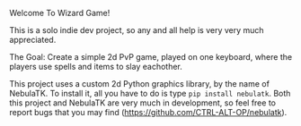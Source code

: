 Welcome To Wizard Game!

This is a solo indie dev project, so any and all help is very very much appreciated.

The Goal: Create a simple 2d PvP game, played on one keyboard, where the players use spells and items to slay eachother.

This project uses a custom 2d Python graphics library, by the name of NebulaTK. To install it, all you have to do is type `pip install nebulatk`. Both this project and NebulaTK are very much in development, so feel free to report bugs that you may find (https://github.com/CTRL-ALT-OP/nebulatk).
